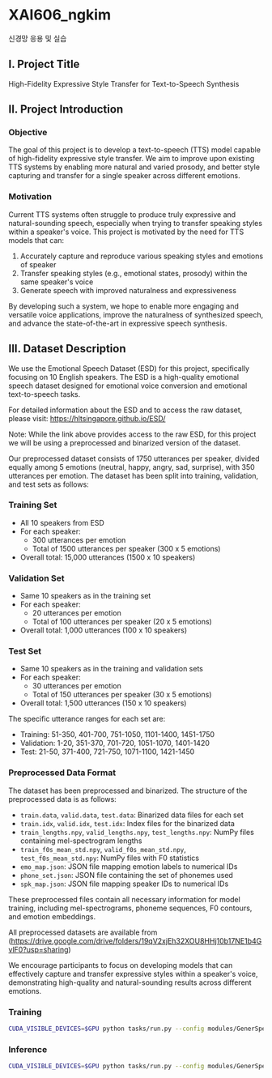 # XAI606_ngkim
신경망 응용 및 실습 
## I. Project Title

High-Fidelity Expressive Style Transfer for Text-to-Speech Synthesis

## II. Project Introduction

### Objective

The goal of this project is to develop a text-to-speech (TTS) model capable of high-fidelity expressive style transfer.
We aim to improve upon existing TTS systems by enabling more natural and varied prosody, and better style capturing and transfer for a single speaker across different emotions.

### Motivation

Current TTS systems often struggle to produce truly expressive and natural-sounding speech, especially when trying to transfer speaking styles within a speaker's voice. This project is motivated by the need for TTS models that can:

1. Accurately capture and reproduce various speaking styles and emotions of speaker
2. Transfer speaking styles (e.g., emotional states, prosody) within the same speaker's voice
3. Generate speech with improved naturalness and expressiveness

By developing such a system, we hope to enable more engaging and versatile voice applications, improve the naturalness of synthesized speech, and advance the state-of-the-art in expressive speech synthesis.

## III. Dataset Description

We use the Emotional Speech Dataset (ESD) for this project, specifically focusing on 10 English speakers. 
The ESD is a high-quality emotional speech dataset designed for emotional voice conversion and emotional text-to-speech tasks. 

For detailed information about the ESD and to access the raw dataset, please visit:
https://hltsingapore.github.io/ESD/

Note: While the link above provides access to the raw ESD, for this project we will be using a preprocessed and binarized version of the dataset.

Our preprocessed dataset consists of 1750 utterances per speaker, divided equally among 5 emotions (neutral, happy, angry, sad, surprise), with 350 utterances per emotion. The dataset has been split into training, validation, and test sets as follows:

### Training Set
- All 10 speakers from ESD
- For each speaker:
  - 300 utterances per emotion
  - Total of 1500 utterances per speaker (300 x 5 emotions)
- Overall total: 15,000 utterances (1500 x 10 speakers)

### Validation Set
- Same 10 speakers as in the training set
- For each speaker:
  - 20 utterances per emotion
  - Total of 100 utterances per speaker (20 x 5 emotions)
- Overall total: 1,000 utterances (100 x 10 speakers)

### Test Set
- Same 10 speakers as in the training and validation sets
- For each speaker:
  - 30 utterances per emotion
  - Total of 150 utterances per speaker (30 x 5 emotions)
- Overall total: 1,500 utterances (150 x 10 speakers)

The specific utterance ranges for each set are:

- Training: 51-350, 401-700, 751-1050, 1101-1400, 1451-1750
- Validation: 1-20, 351-370, 701-720, 1051-1070, 1401-1420
- Test: 21-50, 371-400, 721-750, 1071-1100, 1421-1450

### Preprocessed Data Format

The dataset has been preprocessed and binarized. The structure of the preprocessed data is as follows:

- `train.data`, `valid.data`, `test.data`: Binarized data files for each set
- `train.idx`, `valid.idx`, `test.idx`: Index files for the binarized data
- `train_lengths.npy`, `valid_lengths.npy`, `test_lengths.npy`: NumPy files containing mel-spectrogram lengths
- `train_f0s_mean_std.npy`, `valid_f0s_mean_std.npy`, `test_f0s_mean_std.npy`: NumPy files with F0 statistics
- `emo_map.json`: JSON file mapping emotion labels to numerical IDs
- `phone_set.json`: JSON file containing the set of phonemes used
- `spk_map.json`: JSON file mapping speaker IDs to numerical IDs

These preprocessed files contain all necessary information for model training, including mel-spectrograms, phoneme sequences, F0 contours, and emotion embeddings.

All preprocessed datasets are available from (https://drive.google.com/drive/folders/19qV2xjEh32XOU8HHj10b17NE1b4GvlF0?usp=sharing)

We encourage participants to focus on developing models that can effectively capture and transfer expressive styles within a speaker's voice, demonstrating high-quality and natural-sounding results across different emotions.



### Training 

```bash
CUDA_VISIBLE_DEVICES=$GPU python tasks/run.py --config modules/GenerSpeech/config/generspeech.yaml  --exp_name GenerSpeech --reset
```

### Inference 

```bash
CUDA_VISIBLE_DEVICES=$GPU python tasks/run.py --config modules/GenerSpeech/config/generspeech.yaml  --exp_name GenerSpeech --infer
```

